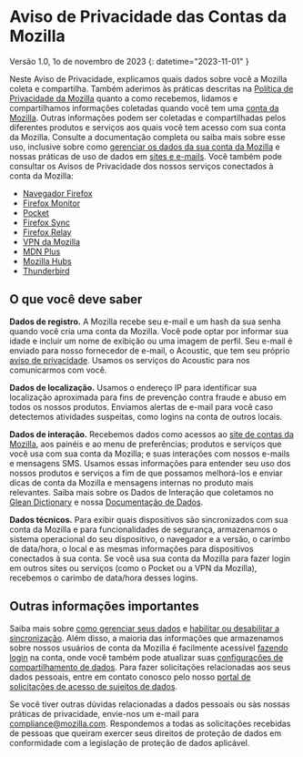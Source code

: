 # Aviso de Privacidade das Contas da Mozilla

Versão 1.0, 1o de novembro de 2023
{: datetime="2023-11-01" }

Neste Aviso de Privacidade, explicamos quais dados sobre você a Mozilla coleta e compartilha. Também aderimos às práticas descritas na [Política de Privacidade da Mozilla](https://www.mozilla.org/privacy/) quanto a como recebemos, lidamos e compartilhamos informações coletadas quando você tem uma [conta da Mozilla](https://accounts.firefox.com/). Outras informações podem ser coletadas e compartilhadas pelos diferentes produtos e serviços aos quais você tem acesso com sua conta da Mozilla. Consulte a documentação completa ou saiba mais sobre esse uso, inclusive sobre como [gerenciar os dados da sua conta da Mozilla](https://support.mozilla.org/kb/firefox-accounts-managing-account-data) e nossas práticas de uso de dados em [sites e e-mails](https://www.mozilla.org/privacy/websites/). Você também pode consultar os Avisos de Privacidade dos nossos serviços conectados à conta da Mozilla:

- [Navegador Firefox](https://www.mozilla.org/privacy/firefox/)
- [Firefox Monitor](https://www.mozilla.org/privacy/firefox-monitor)
- [Pocket](https://getpocket.com/privacy/)
- [Firefox Sync](https://www.mozilla.org/privacy/firefox/#sync)
- [Firefox Relay](https://www.mozilla.org/privacy/firefox-relay/)
- [VPN da Mozilla](https://www.mozilla.org/privacy/mozilla-vpn/)
- [MDN Plus](https://www.mozilla.org/privacy/mdn-plus/)
- [Mozilla Hubs](https://www.mozilla.org/privacy/hubs/)
- [Thunderbird](https://www.mozilla.org/privacy/thunderbird/)

## O que você deve saber

__Dados de registro.__ A Mozilla recebe seu e-mail e um hash da sua senha quando você cria uma conta da Mozilla. Você pode optar por informar sua idade e incluir um nome de exibição ou uma imagem de perfil. Seu e-mail é enviado para nosso fornecedor de e-mail, o Acoustic, que tem seu próprio [aviso de privacidade](https://acoustic.com/privacy-notice/). Usamos os serviços do Acoustic para nos comunicarmos com você.

__Dados de localização.__ Usamos o endereço IP para identificar sua localização aproximada para fins de prevenção contra fraude e abuso em todos os nossos produtos. Enviamos alertas de e-mail para você caso detectemos atividades suspeitas, como logins na conta de outros locais. 

__Dados de interação.__ Recebemos dados como acessos ao [site de contas da Mozilla](https://accounts.firefox.com/), aos painéis e ao menu de preferências; produtos e serviços que você usa com sua conta da Mozilla; e suas interações com nossos e-mails e mensagens SMS. Usamos essas informações para entender seu uso dos nossos produtos e serviços a fim de que possamos melhorá-los e enviar dicas de conta da Mozilla e mensagens internas no produto mais relevantes. Saiba mais sobre os Dados de Interação que coletamos no [Glean Dictionary](https://dictionary.telemetry.mozilla.org/apps/accounts_frontend) e nossa [Documentação de Dados](https://docs.telemetry.mozilla.org/datasets/fxa).

__Dados técnicos.__ Para exibir quais dispositivos são sincronizados com sua conta da Mozilla e para funcionalidades de segurança, armazenamos o sistema operacional do seu dispositivo, o navegador e a versão, o carimbo de data/hora, o local e as mesmas informações para dispositivos conectados à sua conta. Se você usa sua conta da Mozilla para fazer login em outros sites ou serviços (como o Pocket ou a VPN da Mozilla), recebemos o carimbo de data/hora desses logins.

## Outras informações importantes

Saiba mais sobre [como gerenciar seus dados](https://support.mozilla.org/kb/firefox-accounts-managing-account-data) e [habilitar ou desabilitar a sincronização](https://support.mozilla.org/kb/how-do-i-set-sync-my-computer). Além disso, a maioria das informações que armazenamos sobre nossos usuários de conta da Mozilla é facilmente acessível [fazendo login](https://accounts.firefox.com/signin) na conta, onde você também pode atualizar suas [configurações de compartilhamento de dados](https://accounts.firefox.com/settings/). Para fazer solicitações relacionadas aos seus dados pessoais, entre em contato conosco pelo nosso [portal de solicitações de acesso de sujeitos de dados](https://privacyportal.onetrust.com/webform/1350748f-7139-405c-8188-22740b3b5587/4ba08202-2ede-4934-a89e-f0b0870f95f0).

Se você tiver outras dúvidas relacionadas a dados pessoais ou sàs nossas práticas de privacidade, envie-nos um e-mail para compliance@mozilla.com. Respondemos a todas as solicitações recebidas de pessoas que queiram exercer seus direitos de proteção de dados em conformidade com a legislação de proteção de dados aplicável.
